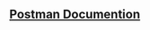 ## <a href='https://raw.githubusercontent.com/imalirezapy/api-blog/main/api-blog.postman_collection.json'>Postman Documention</a>

